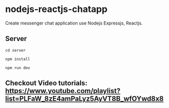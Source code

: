 # nodejs-reactjs-chatapp

Create messenger chat application use Nodejs Expressjs, Reactjs.

## Server

``` 
cd server 
```
```
npm install
```

```
npm run dev
```

## Checkout Video tutorials: https://www.youtube.com/playlist?list=PLFaW_8zE4amPaLyz5AyVT8B_wfOYwd8x8
